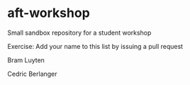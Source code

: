 # aft-workshop
Small sandbox repository for a student workshop

Exercise: Add your name to this list by issuing a pull request

Bram Luyten

Cedric Berlanger
